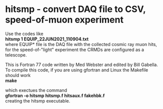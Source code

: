 # hitsmp - convert DAQ file to CSV, speed-of-muon experiment

Use the codes like<br>
**hitsmp 1 EQUIP_22JUN2021_110904.txt**<br>
where EQUIP* file is the DAQ file with the collected cosmic ray muon hits, for the speed-of-"light" experiment the CRMDs are configured as a telescope.

This is Fortran 77 code written by Med Webster and edited by Bill Gabella.<br>
To compile this code, if you are using gfortran and Linux the Makefile should work<br>
**make**<br>

which exectues the command<br>
**gfortran -o hitsmp hitsmp.f hitsaux.f fakehbk.f**<br>
creating the hitsmp executable.<br>


